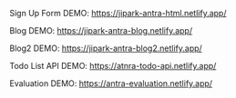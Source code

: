 Sign Up Form DEMO: https://jipark-antra-html.netlify.app/

Blog DEMO: https://jipark-antra-blog.netlify.app/

Blog2 DEMO: https://jipark-antra-blog2.netlify.app/

Todo List API DEMO: https://atnra-todo-api.netlify.app/

Evaluation DEMO: https://antra-evaluation.netlify.app/
